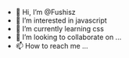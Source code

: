 - 👋 Hi, I’m @Fushisz
- 👀 I’m interested in javascript
- 🌱 I’m currently learning css
- 💞️ I’m looking to collaborate on ...
- 📫 How to reach me ...

<!---
Fushisz/Fushisz is a ✨ special ✨ repository because its `README.md` (this file) appears on your GitHub profile.
You can click the Preview link to take a look at your changes.
--->
